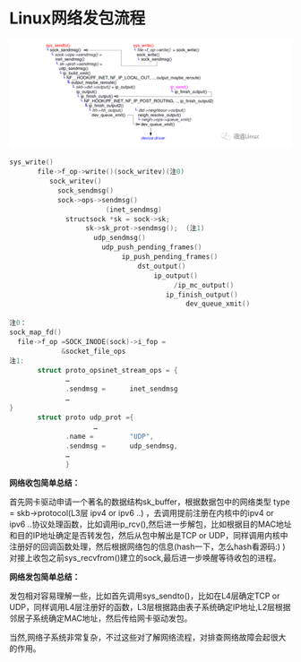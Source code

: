 # Linux网络发包流程

<img src="../images/linux网络发包_blog.png" alt="image-20200821100444415" style="zoom: 80%;" />

```c
sys_write()
       file->f_op->write()(sock_writev)(注0)
          sock_writev()
            sock_sendmsg()
            sock->ops->sendmsg()
                        (inet_sendmsg)
              structsock *sk = sock->sk;
                   sk->sk_prot->sendmsg();  (注1)
                     udp_sendmsg()
                       udp_push_pending_frames()
                            ip_push_pending_frames()
                                dst_output()
                                    ip_output()
                                         /ip_mc_output()
                                       ip_finish_output()
                                            dev_queue_xmit()

注0：
sock_map_fd()
  file->f_op =SOCK_INODE(sock)->i_fop =
             &socket_file_ops
注1:
       struct proto_opsinet_stream_ops = {
              …
              .sendmsg =      inet_sendmsg
              …
}
       struct proto udp_prot ={
                     …
              .name =         "UDP",
              .sendmsg =      udp_sendmsg,
              …
              }
```

**网络收包简单总结：**

 首先网卡驱动申请一个著名的数据结构sk_buffer，根据数据包中的网络类型 type = skb->protocol(L3层 ipv4 or ipv6 ..) ，去调用提前注册在内核中的ipv4 or ipv6 ..协议处理函数，比如调用ip_rcv(),然后进一步解包，比如根据目的MAC地址和目的IP地址确定是否转发包，然后从包中解出是TCP or UDP，同样调用内核中注册好的回调函数处理，然后根据网络包的信息(hash一下，怎么hash看源码:) )对接上收包之前sys_recvfrom()建立的sock,最后进一步唤醒等待收包的进程。

**网络发包简单总结：**

发包相对容易理解一些，比如首先调用sys_sendto()，比如在L4层确定TCP or UDP，同样调用L4层注册好的函数，L3层根据路由表子系统确定IP地址,L2层根据邻居子系统确定MAC地址，然后传给网卡驱动发包。

当然,网络子系统非常复杂，不过这些对了解网络流程，对排查网络故障会起很大的作用。